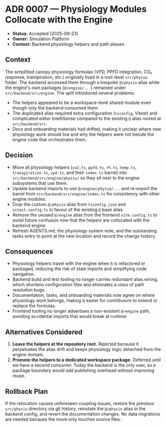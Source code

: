 # ADR 0007 — Physiology Modules Collocate with the Engine

- **Status:** Accepted (2025-09-23)
- **Owner:** Simulation Platform
- **Context:** Backend physiology helpers and path aliases

## Context

The simplified canopy physiology formulas (VPD, PPFD integration, CO₂ response,
transpiration, etc.) originally lived in a root-level `src/physio` folder. The
backend accessed them through a bespoke `@/physio` alias while the engine's own
packages (`@/engine/...`) remained under `src/backend/src/engine`. The split
introduced several problems:

- The helpers appeared to be a workspace-level shared module even though only
  the backend consumed them.
- The duplicated alias required extra configuration (`tsconfig`, Vitest) and
  complicated editor IntelliSense compared to the existing `@` alias rooted at
  `src/backend/src`.
- Docs and onboarding materials had drifted, making it unclear where new
  physiology work should live and why the helpers were not beside the engine
  code that orchestrates them.

## Decision

- Move all physiology helpers (`co2.ts`, `ppfd.ts`, `rh.ts`, `temp.ts`,
  `transpiration.ts`, `vpd.ts`, and their `index.ts` barrel) into
  `src/backend/src/engine/physio/` so they sit next to the engine subsystems
  that use them.
- Update backend imports to use `@/engine/physio/...` and re-export the barrel
  from `src/backend/src/engine/index.ts` for consistency with other engine
  modules.
- Drop the custom `@/physio` alias from `tsconfig.json` and `vitest.config.ts`
  in favour of the existing `@` base alias.
- Remove the unused `@/engine` alias from the frontend `vite.config.ts` to avoid
  future confusion now that the helpers are collocated with the backend engine.
- Refresh AGENTS.md, the physiology system note, and the outstanding tasks entry
  to point at the new location and record the change history.

## Consequences

- Physiology helpers travel with the engine when it is refactored or packaged,
  reducing the risk of stale imports and simplifying code navigation.
- Backend build and test tooling no longer carries redundant alias wiring,
  which shortens configuration files and eliminates a class of path resolution
  bugs.
- Documentation, tasks, and onboarding materials now agree on where physiology
  work belongs, making it easier for contributors to extend or replace the
  formulas.
- Frontend tooling no longer advertises a non-existent `@/engine` path, avoiding
  accidental imports that would break at runtime.

## Alternatives Considered

1. **Leave the helpers at the repository root.** Rejected because it perpetuates
   the alias drift and keeps physiology logic detached from the engine domain.
2. **Promote the helpers to a dedicated workspace package.** Deferred until we
   have a second consumer. Today the backend is the only user, so a package
   boundary would add publishing overhead without improving reuse.

## Rollback Plan

If the relocation causes unforeseen coupling issues, restore the previous
`src/physio` directory via git history, reinstate the `@/physio` alias in the
backend config, and revert the documentation changes. No data migrations are
needed because the move only touches source files.
